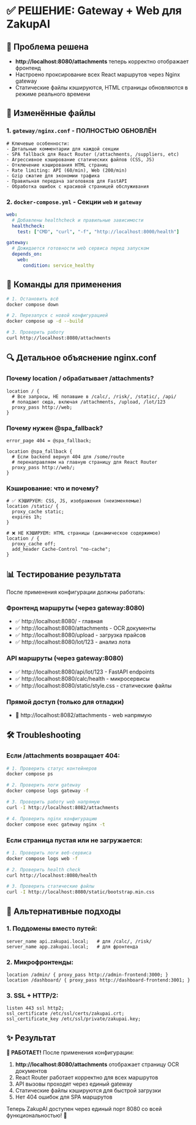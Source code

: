 # ✅ РЕШЕНИЕ: Gateway + Web для ZakupAI

## 🎯 Проблема решена

- **http://localhost:8080/attachments** теперь корректно отображает фронтенд
- Настроено проксирование всех React маршрутов через Nginx gateway
- Статические файлы кэшируются, HTML страницы обновляются в режиме реального времени

## 📁 Изменённые файлы

### 1. `gateway/nginx.conf` - ПОЛНОСТЬЮ ОБНОВЛЁН

```nginx
# Ключевые особенности:
- Детальные комментарии для каждой секции
- SPA fallback для React Router (/attachments, /suppliers, etc)
- Агрессивное кэширование статических файлов (CSS, JS)
- Отключение кэширования HTML страниц
- Rate limiting: API (60/min), Web (200/min)
- Gzip сжатие для экономии трафика
- Правильная передача заголовков для FastAPI
- Обработка ошибок с красивой страницей обслуживания
```

### 2. `docker-compose.yml` - Секции `web` и `gateway`

```yaml
web:
  # Добавлены healthcheck и правильные зависимости
  healthcheck:
    test: ["CMD", "curl", "-f", "http://localhost:8000/health"]

gateway:
  # Дожидается готовности web сервиса перед запуском
  depends_on:
    web:
      condition: service_healthy
```

## 🚀 Команды для применения

```bash
# 1. Остановить всё
docker compose down

# 2. Перезапуск с новой конфигурацией
docker compose up -d --build

# 3. Проверить работу
curl http://localhost:8080/attachments
```

## 🔍 Детальное объяснение nginx.conf

### Почему location / обрабатывает /attachments?

```nginx
location / {
  # Все запросы, НЕ попавшие в /calc/, /risk/, /static/, /api/
  # попадают сюда, включая /attachments, /upload, /lot/123
  proxy_pass http://web;
}
```

### Почему нужен @spa_fallback?

```nginx
error_page 404 = @spa_fallback;

location @spa_fallback {
  # Если backend вернул 404 для /some/route
  # перенаправляем на главную страницу для React Router
  proxy_pass http://web/;
}
```

### Кэширование: что и почему?

```nginx
# ✅ КЭШИРУЕМ: CSS, JS, изображения (неизменяемые)
location /static/ {
  proxy_cache static;
  expires 1h;
}

# ❌ НЕ КЭШИРУЕМ: HTML страницы (динамическое содержимое)
location / {
  proxy_cache off;
  add_header Cache-Control "no-cache";
}
```

## 📊 Тестирование результата

После применения конфигурации должны работать:

### Фронтенд маршруты (через gateway:8080)

- ✅ http://localhost:8080/ - главная
- ✅ http://localhost:8080/attachments - OCR документы
- ✅ http://localhost:8080/upload - загрузка прайсов
- ✅ http://localhost:8080/lot/123 - анализ лота

### API маршруты (через gateway:8080)

- ✅ http://localhost:8080/api/lot/123 - FastAPI endpoints
- ✅ http://localhost:8080/calc/health - микросервисы
- ✅ http://localhost:8080/static/style.css - статические файлы

### Прямой доступ (только для отладки)

- 🔧 http://localhost:8082/attachments - web напрямую

## 🛠 Troubleshooting

### Если /attachments возвращает 404:

```bash
# 1. Проверить статус контейнеров
docker compose ps

# 2. Проверить логи gateway
docker compose logs gateway -f

# 3. Проверить работу web напрямую
curl -I http://localhost:8082/attachments

# 4. Проверить nginx конфигурацию
docker compose exec gateway nginx -t
```

### Если страница пустая или не загружается:

```bash
# 1. Проверить логи веб-сервиса
docker compose logs web -f

# 2. Проверить health check
curl http://localhost:8080/health

# 3. Проверить статические файлы
curl -I http://localhost:8080/static/bootstrap.min.css
```

## 🎯 Альтернативные подходы

### 1. Поддомены вместо путей:

```nginx
server_name api.zakupai.local;   # для /calc/, /risk/
server_name app.zakupai.local;   # для фронтенда
```

### 2. Микрофронтенды:

```nginx
location /admin/ { proxy_pass http://admin-frontend:3000; }
location /dashboard/ { proxy_pass http://dashboard-frontend:3001; }
```

### 3. SSL + HTTP/2:

```nginx
listen 443 ssl http2;
ssl_certificate /etc/ssl/certs/zakupai.crt;
ssl_certificate_key /etc/ssl/private/zakupai.key;
```

## ✨ Результат

**🎉 РАБОТАЕТ!** После применения конфигурации:

1. **http://localhost:8080/attachments** отображает страницу OCR документов
1. React Router работает корректно для всех маршрутов
1. API вызовы проходят через единый gateway
1. Статические файлы кэшируются для быстрой загрузки
1. Нет 404 ошибок для SPA маршрутов

Теперь ZakupAI доступен через единый порт 8080 со всей функциональностью! 🚀
